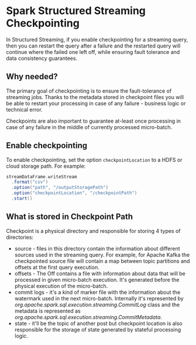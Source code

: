 
# Spark Structured Streaming Checkpointing

In Structured Streaming, if you enable checkpointing for a streaming query, then you can restart the query after a failure and the restarted query will continue where the failed one left off, while ensuring fault tolerance and data consistency guarantees.

## Why needed?
The primary goal of checkpointing is to ensure the fault-tolerance of streaming jobs. Thanks to the metadata stored in checkpoint files you will be able to restart your processing in case of any failure - business logic or technical error.

Checkpoints are also important to guarantee at-least once processing in case of any failure in the middle of currently processed micro-batch.

## Enable checkpointing
To enable checkpointing, set the option `checkpointLocation` to a HDFS or cloud storage path. For example:
```scala
streamDataFrame.writeStream
  .format("csv")
  .option("path", "/outputStoragePath")
  .option("checkpointLocation", "/checkpointPath")
  .start()
```
## What is stored in Checkpoint Path
Checkpoint is a physical directory and responsible for storing 4 types of directories:

-   source - files in this directory contain the information about different sources used in the streaming query. For example, for Apache Kafka the checkpointed source file will contain a map between topic partitions and offsets at the first query execution. 
-   offsets - The Off contains a file with information about data that will be processed in given micro-batch execution. It's generated before the physical execution of the micro-batch.
-   commit logs - it's a kind of marker file with the information about the watermark used in the next micro-batch. Internally it's represented by  _org.apache.spark.sql.execution.streaming.CommitLog_  class and the metadata is represented as  _org.apache.spark.sql.execution.streaming.CommitMetadata_.
-   state - it'll be the topic of another post but checkpoint location is also responsible for the storage of state generated by stateful processing logic.

<!--stackedit_data:
eyJoaXN0b3J5IjpbLTI4MDQyODQ2MCwtMTg0NzY5NjM3NywtMT
Y5MzEzODM1MSwxNjU2MTMyNjI4LDI0MTczODQ3Nyw2ODQyMDUz
NzAsMTYwMDQwMzQzMSwtNzI3MDE1MDA3LC05NTkxMzkyNzgsOT
g1NjM1NjU0LC0xNTQyNjA4MjU0LC0xOTQyMjgzMjIwLC00MjIz
MTg5OTQsLTMyNDI4MDczMCwtMjExNDUwMDQ4MywtMjEyMjQ2NT
c4MSw0NTg4OTAwMTMsLTE2NTY4NzcwMTAsMTE4MzQ1MjM0OCwt
MTg5NTk4OTU1MV19
-->